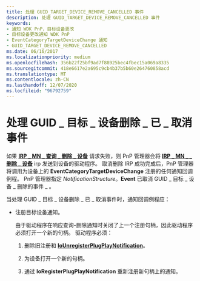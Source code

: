 ```yaml
---
title: 处理 GUID_TARGET_DEVICE_REMOVE_CANCELLED 事件
description: 处理 GUID_TARGET_DEVICE_REMOVE_CANCELLED 事件
keywords:
- 通知 WDK PnP，目标设备更改
- 目标设备更改通知 WDK PnP
- EventCategoryTargetDeviceChange 通知
- GUID_TARGET_DEVICE_REMOVE_CANCELLED
ms.date: 06/16/2017
ms.localizationpriority: medium
ms.openlocfilehash: 356b22f25bf9ad7f88925bec4fbec15a069a8335
ms.sourcegitcommit: 418e6617e2a695c9cb4b37b5b60e264760858acd
ms.translationtype: MT
ms.contentlocale: zh-CN
ms.lasthandoff: 12/07/2020
ms.locfileid: "96792759"
---
```

# <a name="handling-a-guid_target_device_remove_cancelled-event"></a>处理 GUID \_ 目标 \_ 设备删除 \_ 已 \_ 取消事件





如果 [**IRP \_ MN \_ 查询 \_ 删除 \_ 设备**](./irp-mn-query-remove-device.md) 请求失败，则 PnP 管理器会将 [**IRP \_ MN \_ \_ 删除 \_ 设备**](./irp-mn-cancel-remove-device.md) irp 发送到设备的驱动程序。 取消删除 IRP 成功完成后，PnP 管理器将调用为设备上的 **EventCategoryTargetDeviceChange** 注册的任何通知回调例程。 PnP 管理器指定 *NotificationStructure*。**Event** 已取消 GUID \_ 目标 \_ 设备 \_ 删除的事件 \_ 。

当处理 GUID \_ 目标 \_ 设备删除 \_ 已 \_ 取消事件时，通知回调例程应：

-   注册目标设备通知。

    由于驱动程序在响应查询-删除通知时关闭了上一个注册句柄，因此驱动程序必须打开一个新的句柄。 驱动程序必须：

    1.  删除旧注册和 [**IoUnregisterPlugPlayNotification**](/windows-hardware/drivers/ddi/wdm/nf-wdm-iounregisterplugplaynotification)。

    2.  为设备打开一个新的句柄。

    3.  通过 **IoRegisterPlugPlayNotification** 重新注册新句柄上的通知。

 

